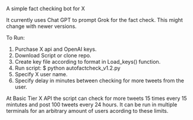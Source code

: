 A simple fact checking bot for X  

It currently uses Chat GPT to prompt Grok for the fact check. This might change with newer versions.

To Run:
1. Purchase X api and OpenAI keys.
2. Download Script or clone repo.
3. Create key file according to format in Load_keys() function.
4. Run script: $ python autofactcheck_v1.2.py
5. Specify X user name.
6. Specify delay in minutes between checking for more tweets from the user.

At Basic Tier X API the script can check for more tweets 15 times every 15 mintutes and post 100 tweets every 24 hours. 
It can be run in multiple terminals for an arbitrary amount of users acording to these limits. 

